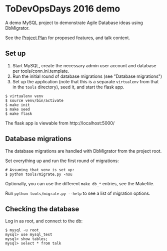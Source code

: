 # ToDevOpsDays 2016 demo

A demo MySQL project to demonstrate Agile Database ideas using
DbMigrator.

See the [Project Plan](./project_plan.md) for proposed features, and
talk content.

## Set up

1. Start MySQL, create the necessary admin user account and database
per tools/conn.ini.template.
2. Run the initial round of database migrations (see "Database migrations")
3. Set up the application (note that this is a separate `virtualenv`
from that in the `tools` directory), seed it, and start the flask app.

```
$ virtualenv venv
$ source venv/bin/activate
$ make init
$ make seed
$ make flask
```

The flask app is viewable from http://localhost:5000/

## Database migrations

The database migrations are handled with DbMigrator from the project root.

Set everything up and run the first round of migrations:

```
# Assuming that venv is set up:
$ python tools/migrate.py -nsu
```

Optionally, you can use the different `make db_*` entries, see the Makefile.

Run `python tools/migrate.py --help` to see a list of migration options.


## Checking the database

Log in as root, and connect to the db:

```
$ mysql -u root
mysql> use mysql_test
mysql> show tables;
mysql> select * from talk
```

